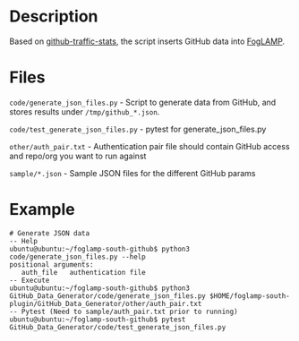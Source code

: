 # Description
Based on [github-traffic-stats](https://github.com/nchah/github-traffic-stats), the script inserts GitHub data into [FogLAMP](https://github.com/foglamp/FogLAMP). 

# Files
`code/generate_json_files.py` - Script to generate data from GitHub, and stores results under `/tmp/github_*.json`. 

`code/test_generate_json_files.py` - pytest for generate_json_files.py

`other/auth_pair.txt` - Authentication pair file should contain GitHub access and repo/org you want to run against

`sample/*.json` - Sample JSON files for the different GitHub params

# Example 
```
# Generate JSON data 
-- Help
ubuntu@ubuntu:~/foglamp-south-github$ python3 code/generate_json_files.py --help
positional arguments:
   auth_file   authentication file
-- Execute 
ubuntu@ubuntu:~/foglamp-south-github$ python3 GitHub_Data_Generator/code/generate_json_files.py $HOME/foglamp-south-plugin/GitHub_Data_Generator/other/auth_pair.txt
-- Pytest (Need to sample/auth_pair.txt prior to running) 
ubuntu@ubuntu:~/foglamp-south-github$ pytest GitHub_Data_Generator/code/test_generate_json_files.py 
``` 

